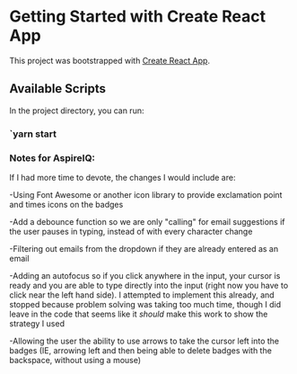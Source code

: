 # Getting Started with Create React App

This project was bootstrapped with [Create React App](https://github.com/facebook/create-react-app).

## Available Scripts

In the project directory, you can run:

### `yarn start





### Notes for AspireIQ:

If I had more time to devote, the changes I would include are:

-Using Font Awesome or another icon library to provide exclamation point and times icons on the badges

-Add a debounce function so we are only "calling" for email suggestions if the user pauses in typing, instead of with every character change

-Filtering out emails from the dropdown if they are already entered as an email

-Adding an autofocus so if you click anywhere in the input, your cursor is ready and you are able to type directly into the input (right
now you have to click near the left hand side). I attempted to implement this already, and stopped because problem solving was taking too
much time, though I did leave in the code that seems like it *should* make this work to show the strategy I used

-Allowing the user the ability to use arrows to take the cursor left into the badges (IE, arrowing left and then being able to delete
badges with the backspace, without using a mouse)
